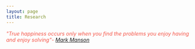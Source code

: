 ```yaml
---
layout: page
title: Research
---
```



<span style = "color:#F55649">*"True happiness occurs only when you find the problems you enjoy having and enjoy solving"- [Mark Manson](https://markmanson.net/)* </span>

